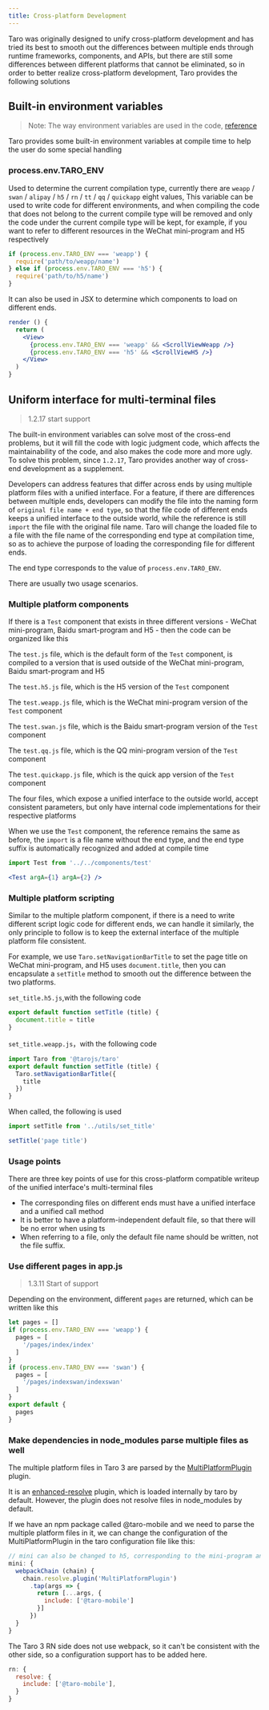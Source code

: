 ```yaml
---
title: Cross-platform Development
---
```


Taro was originally designed to unify cross-platform development and has tried its best to smooth out the differences between multiple ends through runtime frameworks, components, and APIs, but there are still some differences between different platforms that cannot be eliminated, so in order to better realize cross-platform development, Taro provides the following solutions

## Built-in environment variables

> Note: The way environment variables are used in the code, [reference](./best-practice.md#最佳编码方式)

Taro provides some built-in environment variables at compile time to help the user do some special handling

### process.env.TARO_ENV

Used to determine the current compilation type, currently there are `weapp` / `swan` / `alipay` / `h5` / `rn` / `tt` / `qq` / `quickapp` eight values, This variable can be used to write code for different environments, and when compiling the code that does not belong to the current compile type will be removed  and only the code under the current compile type will be kept, for example, if you want to refer to different resources in the WeChat mini-program and H5 respectively

```jsx
if (process.env.TARO_ENV === 'weapp') {
  require('path/to/weapp/name')
} else if (process.env.TARO_ENV === 'h5') {
  require('path/to/h5/name')
}
```

It can also be used in JSX to determine which components to load on different ends.

```jsx
render () {
  return (
    <View>
      {process.env.TARO_ENV === 'weapp' && <ScrollViewWeapp />}
      {process.env.TARO_ENV === 'h5' && <ScrollViewH5 />}
    </View>
  )
}
```

## Uniform interface for multi-terminal files

> 1.2.17 start support

The built-in environment variables can solve most of the cross-end problems, but it will fill the code with logic judgment code, which affects the maintainability of the code, and also makes the code more and more ugly. To solve this problem, since `1.2.17`, Taro provides another way of cross-end development as a supplement.

Developers can address features that differ across ends by using multiple platform files with a unified interface. For a feature, if there are differences between multiple ends, developers can modify the file into the naming form of `original file name + end type`, so that the file code of different ends keeps a unified interface to the outside world, while the reference is still `import` the file with the original file name. Taro will change the loaded file to a file with the file name of the corresponding end type at compilation time, so as to achieve the purpose of loading the corresponding file for different ends.

The end type corresponds to the value of `process.env.TARO_ENV`.

There are usually two usage scenarios.

### Multiple platform components

If there is a `Test` component that exists in three different versions - WeChat mini-program, Baidu smart-program and H5 - then the code can be organized like this

The `test.js` file, which is the default form of the `Test` component, is compiled to a version that is used outside of the  WeChat mini-program, Baidu smart-program and H5

The `test.h5.js` file, which is the H5 version of the `Test` component

The `test.weapp.js` file, which is the WeChat mini-program version of the `Test` component

The `test.swan.js` file, which is the Baidu smart-program version of the `Test` component

The `test.qq.js` file, which is the QQ mini-program version of the `Test` component

The `test.quickapp.js` file, which is the quick app version of the `Test` component

The four files, which expose a unified interface to the outside world, accept consistent parameters, but only have internal code implementations for their respective platforms

When we use the `Test` component, the reference remains the same as before, the `import` is a file name without the end type, and the end type suffix is automatically recognized and added at compile time

```jsx
import Test from '../../components/test'

<Test argA={1} argA={2} />
```

### Multiple platform scripting

Similar to the multiple platform component, if there is a need to write different script logic code for different ends, we can handle it similarly, the only principle to follow is to keep the external interface of the multiple platform file consistent.

For example, we use `Taro.setNavigationBarTitle` to set the page title on WeChat mini-program, and H5 uses `document.title`, then you can encapsulate a `setTitle` method to smooth out the difference between the two platforms.

 `set_title.h5.js`,with the following code

```js title="set_title.h5.js"
export default function setTitle (title) {
  document.title = title
}
```

`set_title.weapp.js`，with the following code

```js title="set_title.weapp.js"
import Taro from '@tarojs/taro'
export default function setTitle (title) {
  Taro.setNavigationBarTitle({
    title
  })
}
```

When called, the following is used

```js
import setTitle from '../utils/set_title'

setTitle('page title')
```

### Usage points


There are three key points of use for this cross-platform compatible writeup of the unified interface's multi-terminal files

- The corresponding files on different ends must have a unified interface and a unified call method
- It is better to have a platform-independent default file, so that there will be no error when using ts
- When referring to a file, only the default file name should be written, not the file suffix.

### Use different pages in app.js

> 1.3.11 Start of support

Depending on the environment, different `pages` are returned, which can be written like this

```js
let pages = []
if (process.env.TARO_ENV === 'weapp') {
  pages = [
    '/pages/index/index'
  ]
}
if (process.env.TARO_ENV === 'swan') {
  pages = [
    '/pages/indexswan/indexswan'
  ]
}
export default {
  pages
}
```

### Make dependencies in node_modules parse multiple files as well

The multiple platform files in Taro 3 are parsed by the  [MultiPlatformPlugin](https://github.com/NervJS/taro/blob/next/packages/taro-runner-utils/src/resolve/MultiPlatformPlugin.ts) plugin.

It is an [enhanced-resolve](https://github.com/webpack/enhanced-resolve) plugin, which is loaded internally by taro by default. However, the plugin does not resolve files in node_modules by default.

If we have an npm package called @taro-mobile and we need to parse the multiple platform files  in it, we can change the configuration of the MultiPlatformPlugin in the taro configuration file like this:

```js title="/config/index.js"
// mini can also be changed to h5, corresponding to the mini-program and h5 end configuration respectively
mini: {
  webpackChain (chain) {
    chain.resolve.plugin('MultiPlatformPlugin')
      .tap(args => {
        return [...args, {
          include: ['@taro-mobile']
        }]
      })
  }
}
```
The Taro 3 RN side does not use webpack, so it can't be consistent with the other side, so a configuration support has to be added here.

```js title="/config/index.js"
rn: {
  resolve: {
    include: ['@taro-mobile'],
  }
}
```
